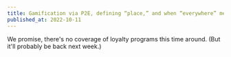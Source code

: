 ```yaml
---
title: Gamification via P2E, defining “place,” and when “everywhere” means “invisible”
published_at: 2022-10-11
---
```

We promise, there's no coverage of loyalty programs this time around. (But it'll probably be back next week.)